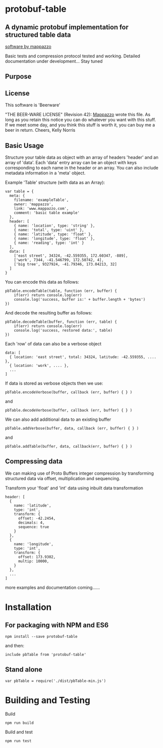 
# protobuf-table
## A dynamic protobuf implementation for structured table data

[software by mappazzo](https://www.mappazzo.com)

Basic tests and compression protocol tested and working. Detailed documentation under development... Stay tuned

## Purpose

## License

This software is 'Beerware'

"THE BEER-WARE LICENSE" (Revision 42):
[Mappazzo](mailto:info@mappazzo.com) wrote this file. As long as you retain this notice you
can do whatever you want with this stuff. If we meet some day, and you think
this stuff is worth it, you can buy me a beer in return. Cheers, Kelly Norris

## Basic Usage

Structure your table data as object with an array of headers 'header' and an array of 'data'. Each 'data' entry array can be an object with keys corresponding to each name in the header or an array.
You can also include metadata information in a 'meta' object.

Example 'Table' structure (with data as an Array):

    var table = {
      meta: {
        filename: 'exampleTable',
        owner: 'mappazzo',
        link: 'www.mappazzo.com',
        comment: 'basic table example'
      },
      header: [
        { name: 'location', type: 'string' },
        { name: 'total', type: 'uint' },
        { name: 'latitude', type: 'float' },
        { name: 'longitude', type: 'float' },
        { name: 'reading', type: 'int' }
      ],
      data: [
        ['east street', 34324, -42.559355, 172.60347, -889],
        ['work', 7344, -41.546799, 172.50742, 4],
        ['big tree', 9327924, -41.79346, 173.04213, 32]
      ]
    }

You can encode this data as follows:

    pbTable.encodeTable(table, function (err, buffer) {
        if(err) return console.log(err)
        console.log('success, buffer is:' + buffer.length + 'bytes')
    })

And decode the resulting buffer as follows:

    pbTable.decodeTable(buffer, function (err, table) {
        if(err) return console.log(err)
        console.log('success, restored data:', table)
    })

Each 'row' of data can also be a verbose object

    data: [
      { location: 'east street', total: 34324, latitude: -42.559355, .... },
      { location: 'work', .... },
      ...
    ]

If data is stored as verbose objects then we use:

    pbTable.encodeVerbose(buffer, callback (err, buffer) { } )

and

    pbTable.decodeVerbose(buffer, callback (err, buffer) { } )

We can also add additional data to an existing buffer

    pbTable.addVerbose(buffer, data, callback (err, buffer) { } )

and

    pbTable.addTable(buffer, data, callback(err, buffer) { } )

## Compressing data

We can making use of Proto Buffers integer compression by transforming structured data via offset, multiplication and sequencing.

Transform your 'float' and 'int' data using inbuilt data transformation

    header: [
      {
        name: 'latitude',
        type: 'int',
        transform: {
          offset: -42.2454,
          decimals: 4,
          sequence: true
        }  
      },
      {
        name: 'longitude',
        type: 'int',
        transform: {
          offset: 173.9302,
          multip: 10000,
        }  
      },
      ...
    ]

more examples and documentation coming......

# Installation

## For packaging with NPM and ES6

    npm install --save protobuf-table

and then:

    include pbTable from 'protobuf-table'

## Stand alone

    var pbTable = require('./dist/pbTable-min.js')

# Building and Testing

Build

    npm run build

Build and test

    npm run test
